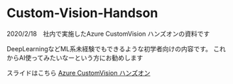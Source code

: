 # Custom-Vision-Handson
2020/2/18　社内で実施したAzure CustomVision ハンズオンの資料です

DeepLearningなどML系未経験でもできるような初学者向けの内容です。
これからAI使ってみたいなーという方にお勧めします

スライドはこちら
[Azure CustomVision ハンズオン](https://speakerdeck.com/shotayano/azure-customvision-hanzuon)
